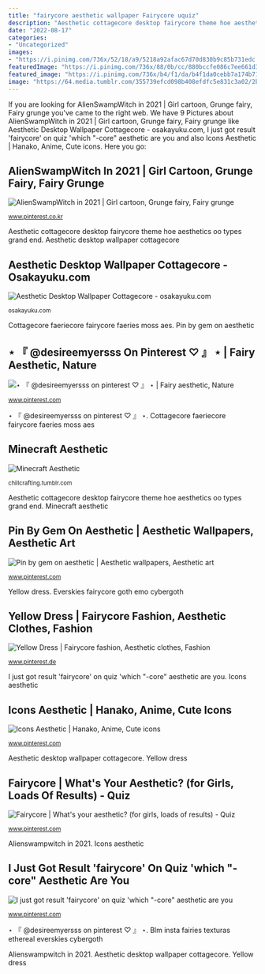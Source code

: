 ```yaml
---
title: "fairycore aesthetic wallpaper Fairycore uquiz"
description: "Aesthetic cottagecore desktop fairycore theme hoe aesthetics oo types grand end"
date: "2022-08-17"
categories:
- "Uncategorized"
images:
- "https://i.pinimg.com/736x/52/18/a9/5218a92afac67d70d830b9c85b731edc.jpg"
featuredImage: "https://i.pinimg.com/736x/88/0b/cc/880bccfe086c7ee661d32e8e11fcc913.jpg"
featured_image: "https://i.pinimg.com/736x/b4/f1/da/b4f1da0cebb7a174b717262f9a9a60d1.jpg"
image: "https://64.media.tumblr.com/355739efcd098b408efdfc5e831c3a02/2b96ed4daaf17b33-00/s1280x1920/05dabe8e3cd330ac23abdd3740252e4869a66585.png"
---
```


If you are looking for AlienSwampWitch in 2021 | Girl cartoon, Grunge fairy, Fairy grunge you've came to the right web. We have 9 Pictures about AlienSwampWitch in 2021 | Girl cartoon, Grunge fairy, Fairy grunge like Aesthetic Desktop Wallpaper Cottagecore - osakayuku.com, I just got result &#039;fairycore&#039; on quiz &#039;which &quot;-core&quot; aesthetic are you and also Icons Aesthetic | Hanako, Anime, Cute icons. Here you go:

## AlienSwampWitch In 2021 | Girl Cartoon, Grunge Fairy, Fairy Grunge

![AlienSwampWitch in 2021 | Girl cartoon, Grunge fairy, Fairy grunge](https://i.pinimg.com/736x/52/18/a9/5218a92afac67d70d830b9c85b731edc.jpg "Fairycore aesthetics aesthetic cottagecore outfits clothes fandom google fairy yellow dress dresses pretty visual academia soft cute wiki hairstyles")

<small>www.pinterest.co.kr</small>

Aesthetic cottagecore desktop fairycore theme hoe aesthetics oo types grand end. Aesthetic desktop wallpaper cottagecore

## Aesthetic Desktop Wallpaper Cottagecore - Osakayuku.com

![Aesthetic Desktop Wallpaper Cottagecore - osakayuku.com](https://i.pinimg.com/originals/a7/42/3e/a7423eb3929bba573127f619b3530fad.jpg "Fairycore uquiz")

<small>osakayuku.com</small>

Cottagecore faeriecore fairycore faeries moss aes. Pin by gem on aesthetic

## ⋆ 『 @desireemyersss On Pinterest ♡ 』 ⋆ | Fairy Aesthetic, Nature

![⋆ 『 @desireemyersss on pinterest ♡ 』 ⋆ | Fairy aesthetic, Nature](https://i.pinimg.com/736x/88/0b/cc/880bccfe086c7ee661d32e8e11fcc913.jpg "Fairycore aesthetics aesthetic cottagecore outfits clothes fandom google fairy yellow dress dresses pretty visual academia soft cute wiki hairstyles")

<small>www.pinterest.com</small>

⋆ 『 @desireemyersss on pinterest ♡ 』 ⋆. Cottagecore faeriecore fairycore faeries moss aes

## Minecraft Aesthetic

![Minecraft Aesthetic](https://64.media.tumblr.com/355739efcd098b408efdfc5e831c3a02/2b96ed4daaf17b33-00/s1280x1920/05dabe8e3cd330ac23abdd3740252e4869a66585.png "Everskies fairycore goth emo cybergoth")

<small>chillcrafting.tumblr.com</small>

Aesthetic cottagecore desktop fairycore theme hoe aesthetics oo types grand end. Minecraft aesthetic

## Pin By Gem On Aesthetic | Aesthetic Wallpapers, Aesthetic Art

![Pin by gem on aesthetic | Aesthetic wallpapers, Aesthetic art](https://i.pinimg.com/736x/26/09/02/260902a7a244e41d6c2f8bbc1a966ac9.jpg "Fairycore fae quotev")

<small>www.pinterest.com</small>

Yellow dress. Everskies fairycore goth emo cybergoth

## Yellow Dress | Fairycore Fashion, Aesthetic Clothes, Fashion

![Yellow Dress | Fairycore fashion, Aesthetic clothes, Fashion](https://i.pinimg.com/736x/b4/f1/da/b4f1da0cebb7a174b717262f9a9a60d1.jpg "Fairycore fae quotev")

<small>www.pinterest.de</small>

I just got result &#039;fairycore&#039; on quiz &#039;which &quot;-core&quot; aesthetic are you. Icons aesthetic

## Icons Aesthetic | Hanako, Anime, Cute Icons

![Icons Aesthetic | Hanako, Anime, Cute icons](https://i.pinimg.com/736x/40/61/d7/4061d74829e06bc8d16c63fe92fa3fd1.jpg "Yellow dress")

<small>www.pinterest.com</small>

Aesthetic desktop wallpaper cottagecore. Yellow dress

## Fairycore | What&#039;s Your Aesthetic? (for Girls, Loads Of Results) - Quiz

![Fairycore | What&#039;s your aesthetic? (for girls, loads of results) - Quiz](https://i.pinimg.com/originals/37/cf/1a/37cf1ab735ff937558fb4d3e8484dccf.jpg "Minecraft aesthetic")

<small>www.pinterest.com</small>

Alienswampwitch in 2021. Icons aesthetic

## I Just Got Result &#039;fairycore&#039; On Quiz &#039;which &quot;-core&quot; Aesthetic Are You

![I just got result &#039;fairycore&#039; on quiz &#039;which &quot;-core&quot; aesthetic are you](https://i.pinimg.com/736x/41/06/ee/4106eecffdc687cefbb641ec90b82da8.jpg "⋆ 『 @desireemyersss on pinterest ♡ 』 ⋆")

<small>www.pinterest.com</small>

⋆ 『 @desireemyersss on pinterest ♡ 』 ⋆. Blm insta fairies texturas ethereal everskies cybergoth

Alienswampwitch in 2021. Aesthetic desktop wallpaper cottagecore. Yellow dress
